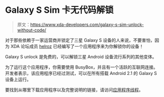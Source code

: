 # Galaxy S Sim 卡无代码解锁

> 原文：<https://www.xda-developers.com/galaxy-s-sim-unlock-without-code/>

对于那些依赖于一家运营商并锁定了三星 Galaxy S 设备的人来说，不要害怕，因为 XDA 论坛成员 [helroz](http://forum.xda-developers.com/member.php?u=1060541) 已经编写了一个应用程序来为你解锁你的设备！

Galaxy S unlock 是免费的，可以解锁三星 Android 设备流行系列的其他变体。

为了运行这个应用程序，你需要使用 BusyBox，并且有一个活跃的互联网连接。开发者表示，该应用程序已经过测试，可以在所有搭载 Android 2.1 的 Galaxy S 设备上运行。

要找到从哪里下载应用程序以及完整说明的链接，请访问[应用程序线程](http://forum.xda-developers.com/showthread.php?t=906255)。
